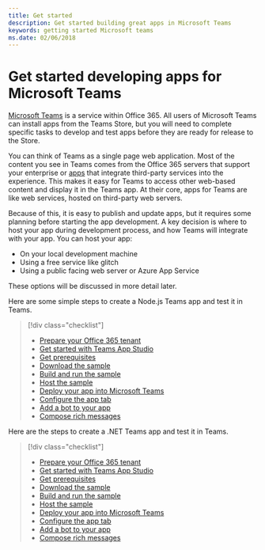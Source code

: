 ```yaml
---
title: Get started
description: Get started building great apps in Microsoft Teams
keywords: getting started Microsoft teams
ms.date: 02/06/2018
---
```

# Get started developing apps for Microsoft Teams

[Microsoft Teams](https://products.office.com/en-us/microsoft-teams/group-chat-software) is a service within Office 365. All users of Microsoft Teams can install apps from the Teams Store, but you will need to complete specific tasks to develop and test apps before they are ready for release to the Store.

You can think of Teams as a single page web application. Most of the content you see in Teams comes from the Office 365 servers that support your enterprise or [apps](https://products.office.com/en-us/microsoft-teams/apps) that integrate third-party services into the experience. This makes it easy for Teams to access other web-based content and display it in the Teams app. At their core, apps for Teams are like web services, hosted on third-party web servers.

Because of this, it is easy to publish and update apps, but it requires some planning before starting the app development. A key decision is where to host your app during development process, and how Teams will integrate with your app. You can host your app:

* On your local development machine
* Using a free service like glitch
* Using a public facing web server or Azure App Service

These options will be discussed in more detail later.

Here are some simple steps to create a Node.js Teams app and test it in Teams.

> [!div class="checklist"]
> * [Prepare your Office 365 tenant](~/get-started/get-started-tenant)
> * [Get started with Teams App Studio](~/get-started/get-started-app-studio)
> * [Get prerequisites](~/get-started/get-started-nodejs#GetPrerequisites)
> * [Download the sample](~/get-started/get-started-nodejs#DownloadSample)
> * [Build and run the sample](~/get-started/get-started-nodejs#BuildRun)
> * [Host the sample](~/get-started/get-started-nodejs#HostSample)
> * [Deploy your app into Microsoft Teams](~/get-started/get-started-nodejs#DeployToTeams)
> * [Configure the app tab](~/get-started/get-started-nodejs#ConfigureTheAppTab)
> * [Add a bot to your app](~/get-started/get-started-nodejs#AddBot)
> * [Compose rich messages](~/get-started/get-started-nodejs#ComposeRichMessages)

Here are the steps to create a .NET Teams app and test it in Teams.

> [!div class="checklist"]
> * [Prepare your Office 365 tenant](~/get-started/get-started-tenant)
> * [Get started with Teams App Studio](~/get-started/get-started-app-studio)
> * [Get prerequisites](~/get-started/get-started-dotnet#GetPrerequisites)
> * [Download the sample](~/get-started/get-started-dotnet#DownloadSample)
> * [Build and run the sample](~/get-started/get-started-dotnet#BuildRun)
> * [Host the sample](~/get-started/get-started-dotnet#HostSample)
> * [Deploy your app into Microsoft Teams](~/get-started/get-started-dotnet#DeployToTeams)
> * [Configure the app tab](~/get-started/get-started-dotnet#ConfigureTheAppTab)
> * [Add a bot to your app](~/get-started/get-started-dotnet#AddBot)
> * [Compose rich messages](~/get-started/get-started-dotnet#ComposeRichMessages)